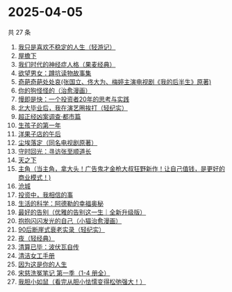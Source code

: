 # 2025-04-05

共 27 条

<!-- BEGIN WEREAD -->
<!-- 最后更新时间 2025-04-05 14:20:38 +0800 -->
1. [我只是喜欢不稳定的人生（轻游记）](https://weread.qq.com/web/bookDetail/61632870813ab9cd1g016717)
1. [屋檐下](https://weread.qq.com/web/bookDetail/1df32b10813ab9cafg014f54)
1. [我们时代的神经症人格（果麦经典）](https://weread.qq.com/web/bookDetail/09a323d0723e854209ad540)
1. [欲望男女：蹲坑读物故事集](https://weread.qq.com/web/bookDetail/f83320a0813ab9c90g015c2e)
1. [奇葩奇葩处处哀(张国立、佟大为、梅婷主演电视剧《我的后半生》原著)](https://weread.qq.com/web/bookDetail/f00329c0813ab9cc4g012ec4)
1. [你的狗怪怪的（治愈漫画）](https://weread.qq.com/web/bookDetail/fdb329d0813ab9cd8g0103ba)
1. [慢即是快：一个投资者20年的思考与实践](https://weread.qq.com/web/bookDetail/fb2329d0813ab9cb8g0171c0)
1. [北大毕业后，我在演艺圈挨打（轻纪实）](https://weread.qq.com/web/bookDetail/ed532970813ab9c8ag013496)
1. [超正经凶案调查·都市篇](https://weread.qq.com/web/bookDetail/cfb32190813ab9cb7g014e24)
1. [生孩子的第一年](https://weread.qq.com/web/bookDetail/f3732df0813ab9c6eg013666)
1. [洋果子店的午后](https://weread.qq.com/web/bookDetail/e2232b30813ab9cd5g014a7b)
1. [尘埃落定（同名电视剧原著）](https://weread.qq.com/web/bookDetail/85732cf0721041ff857a70b)
1. [守时回光：寻访张至顺道长](https://weread.qq.com/web/bookDetail/18b324a0813ab9818g0186df)
1. [天之下](https://weread.qq.com/web/bookDetail/4de326a0721770aa4de95f4)
1. [主角（当主角，拿大头！广告鬼才金枪大叔狂野新作！让自己值钱，是更好的商业模式！)](https://weread.qq.com/web/bookDetail/aec32fd0813ab9c5fg018f77)
1. [沧城](https://weread.qq.com/web/bookDetail/10e32ff0813ab9c72g019371)
1. [投资中，我相信的事](https://weread.qq.com/web/bookDetail/e7a32530813ab9c7cg014c8a)
1. [生活的科学：阿德勒的幸福奥秘](https://weread.qq.com/web/bookDetail/30132ba0813ab9b69g012f39)
1. [最好的告别（优雅的告别这一生｜全新升级版）](https://weread.qq.com/web/bookDetail/f6532270813ab7e0fg015138)
1. [抱抱闪闪发光的自己（小猫治愈漫画）](https://weread.qq.com/web/bookDetail/6db32970813ab9c7cg016cc7)
1. [90后断崖式衰老实录（轻纪实）](https://weread.qq.com/web/bookDetail/883324a0813ab9c81g016c9c)
1. [夜（轻经典）](https://weread.qq.com/web/bookDetail/92032730813ab9c8cg0131a1)
1. [清算已毕：波伏瓦自传](https://weread.qq.com/web/bookDetail/bbe32070813ab9a6ag011bc1)
1. [清洁女工手册](https://weread.qq.com/web/bookDetail/57232ae0813ab6ff0g019af9)
1. [因为这是你的人生](https://weread.qq.com/web/bookDetail/aa3329b0813ab9c8eg01957c)
1. [宋慈洗冤笔记 第一季（1-4 册全）](https://weread.qq.com/web/bookDetail/bea326d0813ab7fcag016618)
1. [我胆小如鼠（看完从胆小怯懦变得松弛强大！）](https://weread.qq.com/web/bookDetail/276323e0813ab90a5g0144d7)
<!-- END WEREAD -->